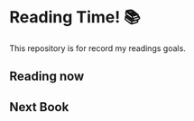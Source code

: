 # Reading Time! :books:
This repository is for record my readings goals.

## Reading now

## Next Book
